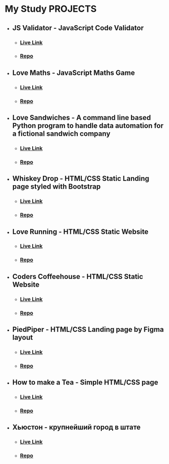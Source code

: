 # My Study PROJECTS

- ## JS Validator - JavaScript Code Validator
    - ### [Live Link](https://js-validator.netlify.app/)
    - ### [Repo](https://github.com/FlashDrag/js-validator)

- ## Love Maths - JavaScript Maths Game
    - ### [Live Link](https://flashdrag.github.io/love-maths/)
    - ### [Repo](https://github.com/FlashDrag/love-maths)

- ## Love Sandwiches - A command line based Python program to handle data automation for a fictional sandwich company
    - ### [Live Link](https://love-sandwiches-code-inst.herokuapp.com/)
    - ### [Repo](https://github.com/FlashDrag/love-sandwiches)

- ## Whiskey Drop - HTML/CSS Static Landing page styled with Bootstrap
    - ### [Live Link](https://flashdrag.github.io/whiskey-drop/)
    - ### [Repo](https://github.com/FlashDrag/whiskey-drop/)

- ## Love Running - HTML/CSS Static Website
    - ### [Live Link](https://flashdrag.github.io/love-running/)
    - ### [Repo](https://github.com/FlashDrag/love-running)

- ## Coders Coffeehouse - HTML/CSS Static Website
    - ### [Live Link](https://flashdrag.github.io/coders_coffeehouse/)
    - ### [Repo](https://github.com/FlashDrag/coders_coffeehouse)

- ## PiedPiper - HTML/CSS Landing page by Figma layout
    - ### [Live Link](https://flashdrag.github.io/piedpiper/)
    - ### [Repo](https://github.com/FlashDrag/piedpiper)

- ## How to make a Tea - Simple HTML/CSS page
    - ### [Live Link](https://flashdrag.github.io/tea/)
    - ### [Repo](https://github.com/FlashDrag/tea)

- ## Хьюстон - крупнейший город в штате
    - ### [Live Link](https://flashdrag.github.io/houston/)
    - ### [Repo](https://github.com/FlashDrag/houston)